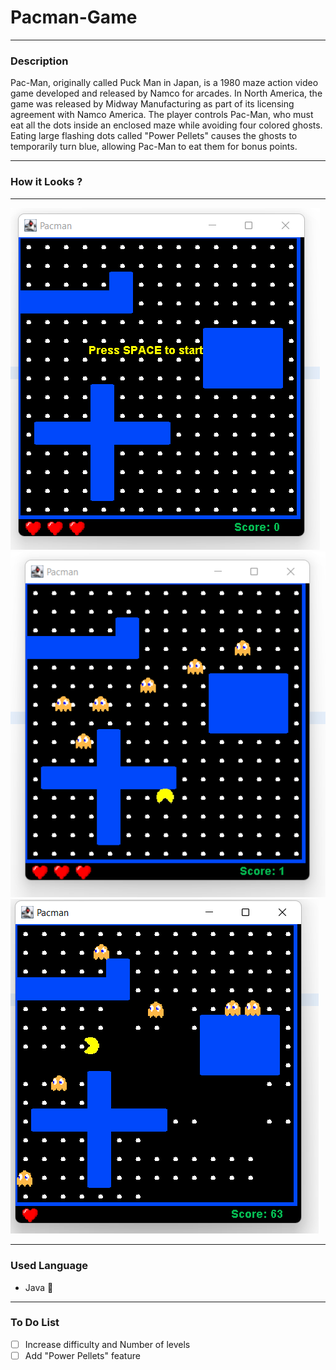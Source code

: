 # Pacman-Game
---

### Description
Pac-Man, originally called Puck Man in Japan, is a 1980 maze action video game developed and released by Namco for arcades.  In North America, the game was released by Midway Manufacturing as part of its licensing agreement with Namco America. 
The player controls Pac-Man, who must eat all the dots inside an enclosed maze while avoiding four colored ghosts. 
Eating large flashing dots called "Power Pellets" causes the ghosts to temporarily turn blue, allowing Pac-Man to eat them for bonus points.

---

### How it Looks ?
---
<img src = '/images/1.png'>
<img src = '/images/2.png'>
<img src = '/images/3.png'>

---

### Used Language
- Java 💫
---

### To Do List
- [ ] Increase difficulty and Number of levels
- [ ] Add "Power Pellets" feature
